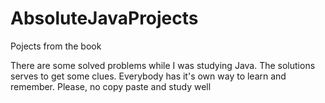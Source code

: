 # AbsoluteJavaProjects
Pojects from the book

There are some solved problems while I was studying Java. The solutions serves to get some clues. 
Everybody has it's own way to learn and remember. Please, no copy paste and study well
